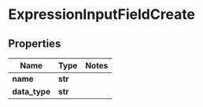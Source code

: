 # ExpressionInputFieldCreate

## Properties
Name | Type | Notes
------------ | ------------- | -------------
**name** | **str** | 
**data_type** | **str** | 


